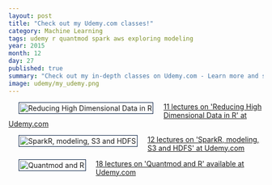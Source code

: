```yaml
---
layout: post
title: "Check out my Udemy.com classes!"
category: Machine Learning
tags: udemy r quantmod spark aws exploring modeling
year: 2015
month: 12
day: 27
published: true
summary: "Check out my in-depth classes on Udemy.com - Learn more and support the Data Exploration and Machine Learning Walk-Through efforts. Click link for latest discounts and coupons. Thanks for your support!"
image: udemy/my_udemy.png
---
```


<p style="text-align:center">
<p color:black"><img src="{{site.baseurl}}/img/reducing-dimensions-r.png" alt="Reducing High Dimensional Data in R" style='padding:2px; border:1px solid #021a40;' align="left" hspace="20"><a href='https://www.udemy.com/practical-data-science-reducing-high-dimensional-data-in-r/?couponCode=1111' target='_blank'>11 lectures on 'Reducing High Dimensional Data in R' at Udemy.com</a> </p>
</p>

<p style="text-align:center">
<p color:black"><img src="{{site.baseurl}}/img/spark-r.png" alt="SparkR, modeling, S3 and HDFS" style='padding:2px; border:1px solid #021a40;' align="left" hspace="20"><a href='https://www.udemy.com/supercharge-r-with-sparkr/?couponCode=1111' target='_blank'>12 lectures on 'SparkR, modeling, S3 and HDFS' at Udemy.com</a> </p>
</p>

<p style="text-align:center">
<p color:black"><img src="{{site.baseurl}}/img/quantmod-r.png" alt="Quantmod and R" style='padding:2px; border:1px solid #021a40;' align="left" hspace="20"><a href='https://www.udemy.com/practical-data-science-analyzing-stock-market-data-with-r/?couponCode=1111' target='_blank'>18 lectures on 'Quantmod and R' available at Udemy.com</a> </p>
</p>
 

